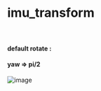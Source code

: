 # imu_transform
</br>

#### default rotate :

#### yaw => pi/2

![image](https://github.com/user-attachments/assets/4e1aa9c4-13a4-4b09-8dca-96331e73287d)
